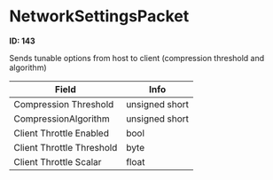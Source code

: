# NetworkSettingsPacket

**ID: 143**  

Sends tunable options from host to client (compression threshold and algorithm)

<table><thead><tr><th>Field</th><th>Info</th></tr></thead><tbody>
<tr><td>Compression Threshold</td><td>unsigned short</td></tr>
<tr><td>CompressionAlgorithm</td><td>unsigned short</td></tr>
<tr><td>Client Throttle Enabled</td><td>bool</td></tr>
<tr><td>Client Throttle Threshold</td><td>byte</td></tr>
<tr><td>Client Throttle Scalar</td><td>float</td></tr>
</tbody></table>